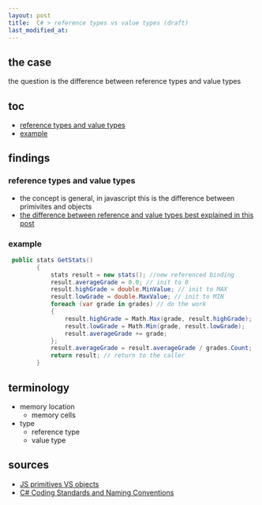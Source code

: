 ```yaml
---
layout: post
title:  C# > reference types vs value types (draft)
last_modified_at: 
---
```

## the case	
the question is the difference between reference types and value types 

## toc
<!-- TOC -->

- [reference types and value types](#reference-types-and-value-types)
- [example](#example)

<!-- /TOC -->

## findings
### reference types and value types
* the concept is general, in javascript this is the difference between primivites and objects
* [the difference between reference and value types best explained in this post](https://stackoverflow.com/a/13268731)


### example
```c#
 public stats GetStats()
        {
            stats result = new stats(); //new referenced binding
            result.averageGrade = 0.0; // init to 0 
            result.highGrade = double.MinValue; // init to MAX
            result.lowGrade = double.MaxValue; // init to MIN
            foreach (var grade in grades) // do the work
            {
                result.highGrade = Math.Max(grade, result.highGrade);
                result.lowGrade = Math.Min(grade, result.lowGrade);
                result.averageGrade += grade;
            };
            result.averageGrade = result.averageGrade / grades.Count;
            return result; // return to the caller
        }
```

## terminology
* memory location 
    * memory cells
* type
    * reference type
    * value type
 
## sources
* [JS primitives VS objects](https://stackoverflow.com/a/13268731)
* [C# Coding Standards and Naming Conventions](https://github.com/ktaranov/naming-convention/blob/master/C%23%20Coding%20Standards%20and%20Naming%20Conventions.md#c-coding-standards-and-naming-conventions)